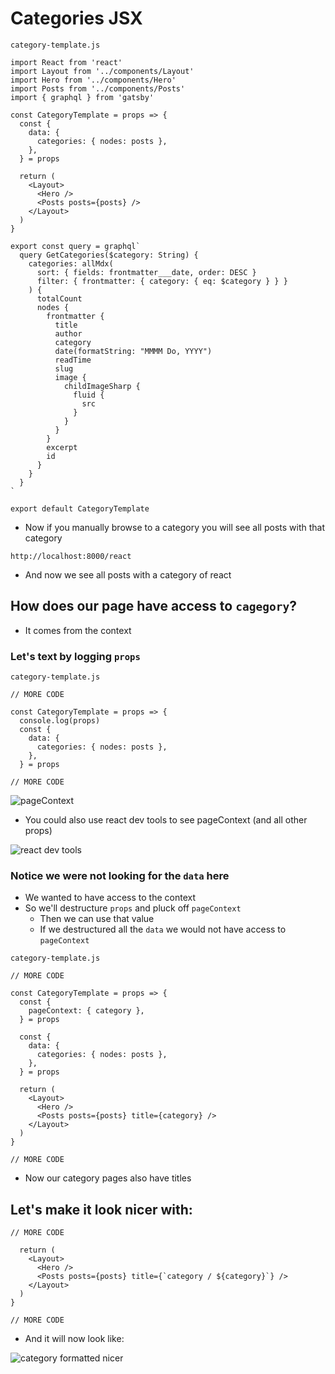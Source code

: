 # Categories JSX
`category-template.js`

```
import React from 'react'
import Layout from '../components/Layout'
import Hero from '../components/Hero'
import Posts from '../components/Posts'
import { graphql } from 'gatsby'

const CategoryTemplate = props => {
  const {
    data: {
      categories: { nodes: posts },
    },
  } = props

  return (
    <Layout>
      <Hero />
      <Posts posts={posts} />
    </Layout>
  )
}

export const query = graphql`
  query GetCategories($category: String) {
    categories: allMdx(
      sort: { fields: frontmatter___date, order: DESC }
      filter: { frontmatter: { category: { eq: $category } } }
    ) {
      totalCount
      nodes {
        frontmatter {
          title
          author
          category
          date(formatString: "MMMM Do, YYYY")
          readTime
          slug
          image {
            childImageSharp {
              fluid {
                src
              }
            }
          }
        }
        excerpt
        id
      }
    }
  }
`

export default CategoryTemplate
```

* Now if you manually browse to a category you will see all posts with that category

`http://localhost:8000/react`

* And now we see all posts with a category of react

## How does our page have access to `cagegory`?
* It comes from the context

### Let's text by logging `props`
`category-template.js`

```
// MORE CODE

const CategoryTemplate = props => {
  console.log(props)
  const {
    data: {
      categories: { nodes: posts },
    },
  } = props

// MORE CODE
```

![pageContext](https://i.imgur.com/qrd50tO.png)

* You could also use react dev tools to see pageContext (and all other props)

![react dev tools](https://i.imgur.com/OkY9f4I.png)

### Notice we were not looking for the `data` here
* We wanted to have access to the context
* So we'll destructure `props` and pluck off `pageContext`
    - Then we can use that value
    - If we destructured all the `data` we would not have access to `pageContext`

`category-template.js`

```
// MORE CODE

const CategoryTemplate = props => {
  const {
    pageContext: { category },
  } = props

  const {
    data: {
      categories: { nodes: posts },
    },
  } = props

  return (
    <Layout>
      <Hero />
      <Posts posts={posts} title={category} />
    </Layout>
  )
}

// MORE CODE
```

* Now our category pages also have titles

## Let's make it look nicer with:
```
// MORE CODE

  return (
    <Layout>
      <Hero />
      <Posts posts={posts} title={`category / ${category}`} />
    </Layout>
  )
}

// MORE CODE
```

* And it will now look like:

![category formatted nicer](https://i.imgur.com/EVM0Jv6.png)


